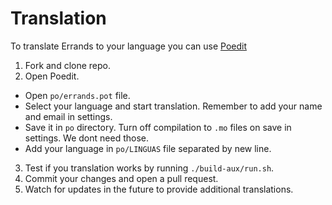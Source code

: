 # Translation

To translate Errands to your language you can use [Poedit]("https://flathub.org/ru/apps/net.poedit.Poedit")
1. Fork and clone repo.
2. Open Poedit.
- Open `po/errands.pot` file.
- Select your language and start translation. Remember to add your name and email in settings.
- Save it in `po` directory. Turn off compilation to `.mo` files on save in settings. We dont need those.
- Add your language in `po/LINGUAS` file separated by new line.
3. Test if you translation works by running `./build-aux/run.sh`.
5. Commit your changes and open a pull request.
6. Watch for updates in the future to provide additional translations.